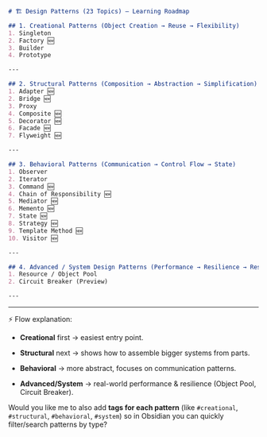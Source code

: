 
```markdown
# 🏗️ Design Patterns (23 Topics) – Learning Roadmap

## 1. Creational Patterns (Object Creation → Reuse → Flexibility)
1. Singleton  
2. Factory 🆕  
3. Builder  
4. Prototype  

---

## 2. Structural Patterns (Composition → Abstraction → Simplification)
1. Adapter 🆕  
2. Bridge 🆕  
3. Proxy  
4. Composite 🆕  
5. Decorator 🆕  
6. Facade 🆕  
7. Flyweight 🆕  

---

## 3. Behavioral Patterns (Communication → Control Flow → State)
1. Observer  
2. Iterator  
3. Command 🆕  
4. Chain of Responsibility 🆕  
5. Mediator 🆕  
6. Memento 🆕  
7. State 🆕  
8. Strategy 🆕  
9. Template Method 🆕  
10. Visitor 🆕  

---

## 4. Advanced / System Design Patterns (Performance → Resilience → Resource Mgmt)
1. Resource / Object Pool  
2. Circuit Breaker (Preview)  

---
```

---

⚡ Flow explanation:

- **Creational** first → easiest entry point.
    
- **Structural** next → shows how to assemble bigger systems from parts.
    
- **Behavioral** → more abstract, focuses on communication patterns.
    
- **Advanced/System** → real-world performance & resilience (Object Pool, Circuit Breaker).
    

Would you like me to also add **tags for each pattern** (like `#creational`, `#structural`, `#behavioral`, `#system`) so in Obsidian you can quickly filter/search patterns by type?